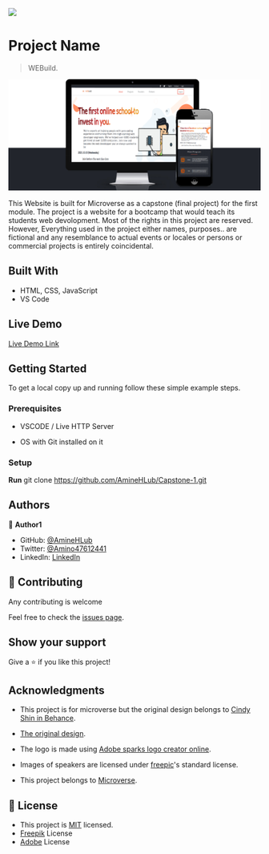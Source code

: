 ![](https://img.shields.io/badge/Microverse-blueviolet)

# Project Name

> WEBuild.

![screenshot](./app_screenshot.png)

This Website is built for Microverse as a capstone (final project) for the first module. The project is a website for a bootcamp that would teach its students web devolopment. Most of the rights in this project are reserved. However, Everything used in the project either names, purposes.. are fictional and any resemblance to actual events or locales or persons or commercial projects is entirely coincidental.

## Built With

- HTML, CSS, JavaScript
- VS Code

## Live Demo

[Live Demo Link](https://aminehlub.github.io/Capstone-1/)


## Getting Started

To get a local copy up and running follow these simple example steps.

### Prerequisites

- VSCODE / Live HTTP Server

- OS with Git installed on it


### Setup

**Run** git clone https://github.com/AmineHLub/Capstone-1.git


## Authors

👤 **Author1**

- GitHub: [@AmineHLub](https://github.com/AmineHLub)
- Twitter: [@Amino47612441](https://twitter.com/Amino47612441)
- LinkedIn: [LinkedIn](https://www.linkedin.com/in/mohamed-amine-hajltaief-b18863163/)


## 🤝 Contributing

Any contributing is welcome

Feel free to check the [issues page](https://github.com/AmineHLub/Capstone-1/issues).

## Show your support

Give a ⭐️ if you like this project!

## Acknowledgments

- This project is for microverse but the original design belongs to [Cindy Shin in Behance](https://www.behance.net/adagio07).

- [The original design](https://www.behance.net/gallery/29845175/CC-Global-Summit-2015).

- The logo is made using [Adobe sparks logo creator online](https://www.adobe.com/express/create/logo).

- Images of speakers are licensed under [freepic](https://www.freepik.com/vectors/people)'s standard license.

- This project belongs to [Microverse](https://microverse.org/).

## 📝 License

- This project is [MIT](./Licenses//MIT.md) licensed.
- [Freepik](./Licenses//FREEPIK.md) License 
- [Adobe](./Licenses/ADOBE.md) License
